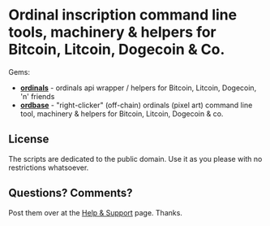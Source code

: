# Ordinal inscription command line tools, machinery & helpers for Bitcoin, Litcoin, Dogecoin & Co.


Gems:


- [**ordinals**](ordinals)  - ordinals api wrapper / helpers for Bitcoin, Litcoin, Dogecoin, 'n' friends
- [**ordbase**](ordbase) -  "right-clicker" (off-chain) ordinals (pixel art) command line tool, machinery & helpers for Bitcoin, Litcoin, Dogecoin & co.





## License

The scripts are dedicated to the public domain.
Use it as you please with no restrictions whatsoever.




## Questions? Comments?

Post them over at the [Help & Support](https://github.com/geraldb/help) page. Thanks.


